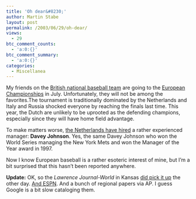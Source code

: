 ```yaml
---
title: 'Oh dear&#8230;'
author: Martin Stabe
layout: post
permalink: /2003/06/29/oh-dear/
views:
  - 29
btc_comment_counts:
  - 'a:0:{}'
btc_comment_summary:
  - 'a:0:{}'
categories:
  - Miscellanea
---
```

My friends on the [British national baseball team][1] are going to the [European Championships][2] in July. Unfortunately, they will not be among the favorites.The tournament is traditionally dominated by the Netherlands and Italy and Russia shocked everyone by reaching the finals last time. This year, the Dutch are unlikely to be uprooted as the defending champions, especially since they will have home field advantage. 

To make matters worse, [the Netherlands have hired][3] a rather experienced manager: **Davey Johnson**. Yes, the same Davey Johnson who won the World Series managing the New York Mets and won the Manager of the Year award in 1997. 

Now I know European baseball is a rather esoteric interest of mine, but I&#8217;m a bit surprised that this hasn&#8217;t been reported anywhere. 

**Update:** OK, so the *Lawrence Journal-World* in Kansas [did pick it up][4] the other day. [And ESPN][5]. And a bunch of regional papers via AP. I guess Google is a bit slow cataloging them.

 [1]: http://www.gbbaseball.com/
 [2]: http://www.ecbaseball2003.com/
 [3]: http://www.honkbalsite.com/nieuws/2003/davey_johnson1806.html
 [4]: http://www.ljworld.com/section/profsports/story/136916
 [5]: http://espn.go.com/mlb/news/2003/0627/1573728.html
